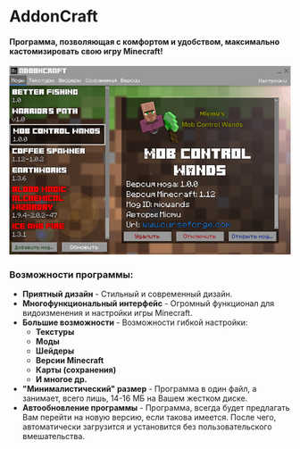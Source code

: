 # AddonCraft
#### Программа, позволяющая с комфортом и удобством, максимально кастомизировать свою игру **Minecraft**!
![Screenshot](docs/1.0/AddonCraft-1.0_1.png)

### Возможности программы:
- **Приятный дизайн** - Стильный и современный дизайн.
- **Многофункциональный интерфейс** - Огромный функционал для видоизменения и настройки игры Minecraft.
- **Большие возможности** - Возможности гибкой настройки:
    - **Текстуры**
    - **Моды**
    - **Шейдеры**
    - **Версии Minecraft**
    - **Карты (сохранения)**
    - **И многое др.**
- **"Минималистический" размер** - Программа в один файл, а занимает, всего лишь, 14-16 МБ на Вашем жестком диске.
- **Автообновление программы** - Программа, всегда будет предлагать Вам перейти на новую версию, если такова имеется. После чего, автоматически загрузится и установится без пользовательского вмешательства.
